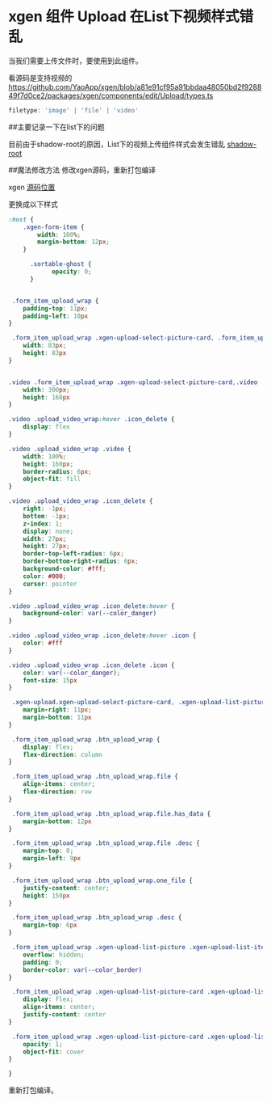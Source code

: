 # xgen 组件 Upload 在List下视频样式错乱

当我们需要上传文件时，要使用到此组件。

看源码是支持视频的
https://github.com/YaoApp/xgen/blob/a81e91cf95a91bbdaa48050bd2f928849f7d0ce2/packages/xgen/components/edit/Upload/types.ts

```ts
filetype: 'image' | 'file' | 'video'
```

##主要记录一下在list下的问题

目前由于shadow-root的原因，List下的视频上传组件样式会发生错乱
[shadow-root](https://developer.mozilla.org/en-US/docs/Web/API/ShadowRoot)

##魔法修改方法
修改xgen源码，重新打包编译

xgen 
[源码位置](https://github.com/YaoApp/xgen/blob/main/packages/xgen/components/base/PureList/components/Styles/common.lsss)

更换成以下样式
```css
:host {
	.xgen-form-item {
		width: 100%;
		margin-bottom: 12px;
	}

      .sortable-ghost {
            opacity: 0;
      }


 .form_item_upload_wrap {
    padding-top: 11px;
    padding-left: 10px
}

 .form_item_upload_wrap .xgen-upload-select-picture-card, .form_item_upload_wrap .xgen-upload-list-picture-card-container {
    width: 83px;
    height: 83px
}


.video .form_item_upload_wrap .xgen-upload-select-picture-card,.video .form_item_upload_wrap .xgen-upload-list-picture-card-container {
    width: 300px;
    height: 160px
}

.video .upload_video_wrap:hover .icon_delete {
    display: flex
}

.video .upload_video_wrap .video {
    width: 100%;
    height: 160px;
    border-radius: 6px;
    object-fit: fill
}

.video .upload_video_wrap .icon_delete {
    right: -1px;
    bottom: -1px;
    z-index: 1;
    display: none;
    width: 27px;
    height: 27px;
    border-top-left-radius: 6px;
    border-bottom-right-radius: 6px;
    background-color: #fff;
    color: #000;
    cursor: pointer
}

.video .upload_video_wrap .icon_delete:hover {
    background-color: var(--color_danger)
}

.video .upload_video_wrap .icon_delete:hover .icon {
    color: #fff
}

.video .upload_video_wrap .icon_delete .icon {
    color: var(--color_danger);
    font-size: 15px
}

 .xgen-upload.xgen-upload-select-picture-card, .xgen-upload-list-picture-card-container {
    margin-right: 11px;
    margin-bottom: 11px
}

 .form_item_upload_wrap .btn_upload_wrap {
    display: flex;
    flex-direction: column
}

 .form_item_upload_wrap .btn_upload_wrap.file {
    align-items: center;
    flex-direction: row
}

 .form_item_upload_wrap .btn_upload_wrap.file.has_data {
    margin-bottom: 12px
}

 .form_item_upload_wrap .btn_upload_wrap.file .desc {
    margin-top: 0;
    margin-left: 9px
}

 .form_item_upload_wrap .btn_upload_wrap.one_file {
    justify-content: center;
    height: 150px
}

 .form_item_upload_wrap .btn_upload_wrap .desc {
    margin-top: 6px
}

 .form_item_upload_wrap .xgen-upload-list-picture .xgen-upload-list-item, .form_item_upload_wrap .xgen-upload-list-picture-card .xgen-upload-list-item {
    overflow: hidden;
    padding: 0;
    border-color: var(--color_border)
}

 .form_item_upload_wrap .xgen-upload-list-picture-card .xgen-upload-list-item-thumbnail {
    display: flex;
    align-items: center;
    justify-content: center
}

 .form_item_upload_wrap .xgen-upload-list-picture-card .xgen-upload-list-item-thumbnail, .form_item_upload_wrap .xgen-upload-list-picture-card .xgen-upload-list-item-thumbnail img {
    opacity: 1;
    object-fit: cover
}

}

```

重新打包编译。